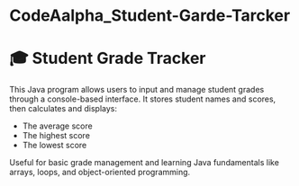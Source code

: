 # CodeAalpha_Student-Garde-Tarcker



# 🎓 Student Grade Tracker

This Java program allows users to input and manage student grades through a console-based interface. It stores student names and scores, then calculates and displays:

- The average score
- The highest score
- The lowest score

Useful for basic grade management and learning Java fundamentals like arrays, loops, and object-oriented programming.
